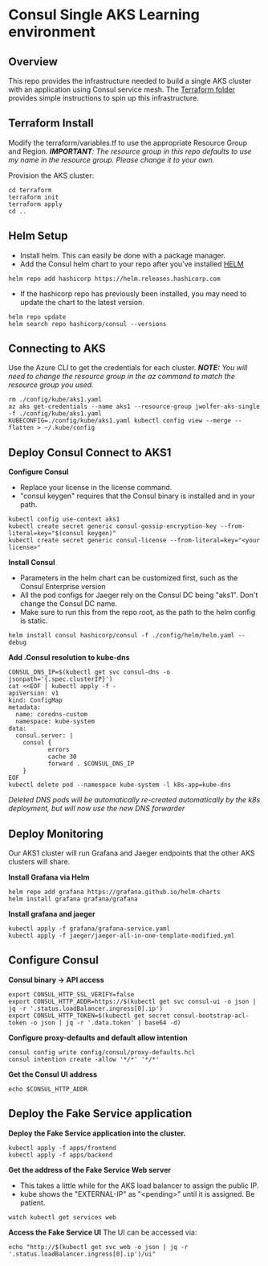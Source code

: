 # Consul Single AKS Learning environment

## Overview
This repo provides the infrastructure needed to build a single AKS cluster with an application using Consul service mesh.
The [Terraform folder](terraform) provides simple instructions to spin up this infrastructure.

## Terraform Install
Modify the terraform/variables.tf to use the appropriate Resource Group and Region.
***IMPORTANT**: The resource group in this repo defaults to use my name in the resource group. Please change it to your own.*

Provision the AKS cluster:
```
cd terraform
terraform init
terraform apply
cd ..
```

## Helm Setup

 - Install helm. This can easily be done with a package manager.
 - Add the Consul helm chart to your repo after you've installed [HELM](https://helm.sh/docs/helm/helm_install/)

```
helm repo add hashicorp https://helm.releases.hashicorp.com
```

 - If the hashicorp repo has previously been installed, you may need to update the chart to the latest version.
```
helm repo update
helm search repo hashicorp/consul --versions
```
## Connecting to AKS

Use the Azure CLI to  get the credentials for each cluster.
***NOTE:** You will need to change the resource group in the az command to match the resource group you used.*

```
rm ./config/kube/aks1.yaml
az aks get-credentials --name aks1 --resource-group jwolfer-aks-single -f ./config/kube/aks1.yaml
KUBECONFIG=./config/kube/aks1.yaml kubectl config view --merge --flatten > ~/.kube/config
```

## Deploy Consul Connect to AKS1

**Configure Consul**
- Replace your license in the license command.
- "consul keygen" requires that the Consul binary is installed and in your path.

```
kubectl config use-context aks1
kubectl create secret generic consul-gossip-encryption-key --from-literal=key="$(consul keygen)"
kubectl create secret generic consul-license --from-literal=key="<your license>"
```
**Install Consul**
- Parameters in the helm chart can be customized first, such as the Consul Enterprise version
- All the pod configs for Jaeger rely on the Consul DC being "aks1". Don't change the Consul DC name.
- Make sure to run this from the repo root, as the path to the helm config is static.
```
helm install consul hashicorp/consul -f ./config/helm/helm.yaml --debug
```

**Add .Consul resolution to kube-dns**
```
CONSUL_DNS_IP=$(kubectl get svc consul-dns -o jsonpath='{.spec.clusterIP}')
cat <<EOF | kubectl apply -f -
apiVersion: v1
kind: ConfigMap
metadata:
  name: coredns-custom
  namespace: kube-system
data:
  consul.server: |
    consul {
           errors
           cache 30
           forward . $CONSUL_DNS_IP
    }
EOF
kubectl delete pod --namespace kube-system -l k8s-app=kube-dns
```
*Deleted DNS pods will be automatically re-created automatically by the k8s deployment, but will now use the new DNS forwarder*

## Deploy Monitoring
Our AKS1 cluster will run Grafana and Jaeger endpoints that the other AKS clusters will share.

**Install Grafana via Helm**
```
helm repo add grafana https://grafana.github.io/helm-charts
helm install grafana grafana/grafana
```
**Install grafana and jaeger**
```
kubectl apply -f grafana/grafana-service.yaml
kubectl apply -f jaeger/jaeger-all-in-one-template-modified.yml
```

## Configure Consul
**Consul binary -> API access**
```
export CONSUL_HTTP_SSL_VERIFY=false
export CONSUL_HTTP_ADDR=https://$(kubectl get svc consul-ui -o json | jq -r '.status.loadBalancer.ingress[0].ip')
export CONSUL_HTTP_TOKEN=$(kubectl get secret consul-bootstrap-acl-token -o json | jq -r '.data.token' | base64 -d)
```

**Configure proxy-defaults and default allow intention**
```
consul config write config/consul/proxy-defaults.hcl
consul intention create -allow '*/*' '*/*'
```

**Get the Consul UI address**
```
echo $CONSUL_HTTP_ADDR
```

## Deploy the Fake Service application

**Deploy the Fake Service application into the cluster.**

```
kubectl apply -f apps/frontend
kubectl apply -f apps/backend
```

**Get the address of the Fake Service Web server**
- This takes a little while for the AKS load balancer to assign the public IP.
- kube shows the "EXTERNAL-IP" as "\<pending>" until it is assigned. Be patient.
```
watch kubectl get services web
```
**Access the Fake Service UI**
The UI can be accessed via:
```
echo "http://$(kubectl get svc web -o json | jq -r '.status.loadBalancer.ingress[0].ip')/ui"
```